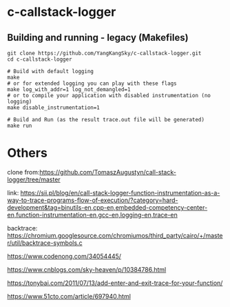 # c-callstack-logger



## Building and running - legacy (Makefiles)

```
git clone https://github.com/YangKangSky/c-callstack-logger.git
cd c-callstack-logger

# Build with default logging
make
# or for extended logging you can play with these flags
make log_with_addr=1 log_not_demangled=1
# or to compile your application with disabled instrumentation (no logging)
make disable_instrumentation=1

# Build and Run (as the result trace.out file will be generated)
make run
```





# Others

clone from:https://github.com/TomaszAugustyn/call-stack-logger/tree/master



link: https://sii.pl/blog/en/call-stack-logger-function-instrumentation-as-a-way-to-trace-programs-flow-of-execution/?category=hard-development&tag=binutils-en,cpp-en,embedded-competency-center-en,function-instrumentation-en,gcc-en,logging-en,trace-en

backtrace: 
https://chromium.googlesource.com/chromiumos/third_party/cairo/+/master/util/backtrace-symbols.c

https://www.codenong.com/34054445/

https://www.cnblogs.com/sky-heaven/p/10384786.html

https://tonybai.com/2011/07/13/add-enter-and-exit-trace-for-your-function/

https://www.51cto.com/article/697940.html